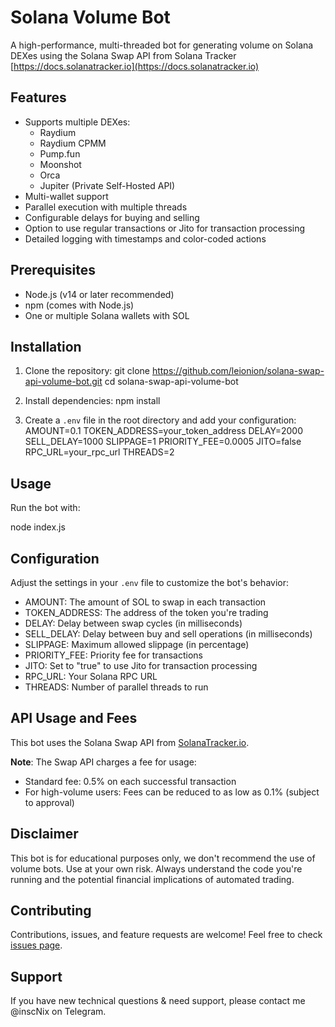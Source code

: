# Solana Volume Bot

A high-performance, multi-threaded bot for generating volume on Solana DEXes using the Solana Swap API from Solana Tracker [https://docs.solanatracker.io](https://docs.solanatracker.io)

## Features

- Supports multiple DEXes:
  - Raydium
  - Raydium CPMM
  - Pump.fun
  - Moonshot
  - Orca
  - Jupiter (Private Self-Hosted API)
- Multi-wallet support
- Parallel execution with multiple threads
- Configurable delays for buying and selling
- Option to use regular transactions or Jito for transaction processing
- Detailed logging with timestamps and color-coded actions

## Prerequisites

- Node.js (v14 or later recommended)
- npm (comes with Node.js)
- One or multiple Solana wallets with SOL 

## Installation

1. Clone the repository:
   git clone https://github.com/leionion/solana-swap-api-volume-bot.git
   cd solana-swap-api-volume-bot

2. Install dependencies:
   npm install

3. Create a `.env` file in the root directory and add your configuration:
   AMOUNT=0.1
   TOKEN_ADDRESS=your_token_address
   DELAY=2000
   SELL_DELAY=1000
   SLIPPAGE=1
   PRIORITY_FEE=0.0005
   JITO=false
   RPC_URL=your_rpc_url
   THREADS=2

## Usage

Run the bot with:

node index.js

## Configuration

Adjust the settings in your `.env` file to customize the bot's behavior:

- AMOUNT: The amount of SOL to swap in each transaction
- TOKEN_ADDRESS: The address of the token you're trading
- DELAY: Delay between swap cycles (in milliseconds)
- SELL_DELAY: Delay between buy and sell operations (in milliseconds)
- SLIPPAGE: Maximum allowed slippage (in percentage)
- PRIORITY_FEE: Priority fee for transactions
- JITO: Set to "true" to use Jito for transaction processing
- RPC_URL: Your Solana RPC URL
- THREADS: Number of parallel threads to run

## API Usage and Fees

This bot uses the Solana Swap API from [SolanaTracker.io](https://docs.solanatracker.io).

**Note**: The Swap API charges a fee for usage:

- Standard fee: 0.5% on each successful transaction
- For high-volume users: Fees can be reduced to as low as 0.1% (subject to approval)

## Disclaimer

This bot is for educational purposes only, we don't recommend the use of volume bots. Use at your own risk. Always understand the code you're running and the potential financial implications of automated trading.

## Contributing

Contributions, issues, and feature requests are welcome! Feel free to check [issues page](https://github.com/leionion/solana-swap-api-volume-bot/issues).

## Support

If you have new technical questions & need support, please contact me @inscNix on Telegram.
